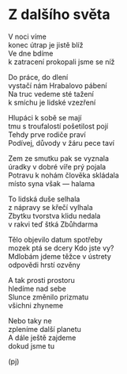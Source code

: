 Z dalšího světa
===============

V noci víme  
konec útrap je jistě blíž  
Ve dne bdíme  
k zatracení prokopali jsme se níž

Do práce, do dlení  
vystačí nám Hrabalovo pábení  
Na truc vedeme sté tažení  
k smíchu je lidské vzezření

Hlupáci k sobě se mají  
tmu s troufalostí pošetilost pojí  
Tehdy prve rodiče praví  
Podívej, důvody v žáru pece taví

Zem ze smutku pak se vyznala  
úradky v dobré víře prý pojala  
Potravu k nohám člověka skládala  
místo syna však — halama

To lidská duše selhala  
z nápravy se křečí vylhala  
Zbytku tvorstva klidu nedala  
v rakvi teď štká Zbůhdarma

Tělo objevilo datum spotřeby  
mozek ptá se dcery Kdo jste vy?  
Mdlobám jdeme těžce v ústrety  
odpovědi hrstí ozvěny

A tak prosti prostoru  
hledíme nad sebe  
Slunce změnilo prizmatu  
všichni zhyneme

Nebo taky ne  
zpleníme další planetu  
A dále ještě zajdeme  
dokud jsme tu

(pj)

